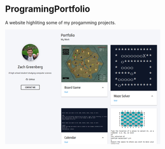 # ProgramingPortfolio

A website highliting some of my progamming projects.

![Programing Portfolio Website Screencapture](https://github.com/zgreenberg02/ProgramingPortfolio/blob/master/ProgrammingPortfolio.png)
